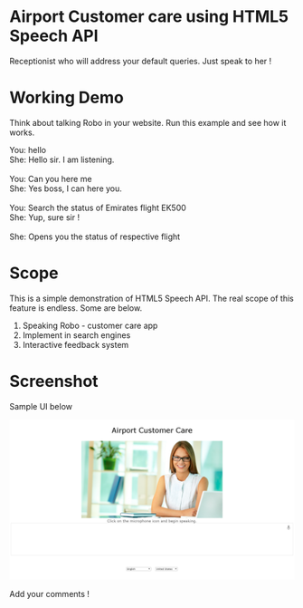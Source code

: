 # Airport Customer care using HTML5 Speech API

Receptionist who will address your default queries. Just speak to her !

# Working Demo

Think about talking Robo in your website. Run this example and see how it works.

You: hello<br>
She: Hello sir. I am listening.
<br><br>
You: Can you here me<br>
She: Yes boss, I can here you.
<br><br>
You: Search the status of Emirates flight EK500<br>
She: Yup, sure sir !
<br><br>
She: Opens you the status of respective flight
<br>
# Scope

This is a simple demonstration of HTML5 Speech API. The real scope of this feature is endless. Some are below.
1. Speaking Robo - customer care app
2. Implement in search engines
3. Interactive feedback system


# Screenshot

Sample UI below

<img src="https://github.com/vipinmpd08/Photo-Rating-Web-App/blob/master/Demohtml5.png?raw=true"/> 

Add your comments !
